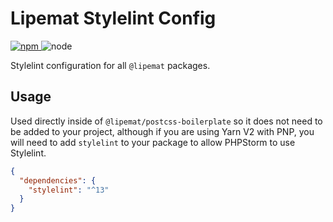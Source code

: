 # Lipemat Stylelint Config

<p>
<a href="https://www.npmjs.com/package/@lipemat/stylelint-config">
<img alt="npm" src="https://img.shields.io/npm/v/@lipemat/stylelint-config.svg">
</a>
    <img alt="node" src="https://img.shields.io/node/v/@lipemat/stylelint-config.svg">
</p>

Stylelint configuration for all `@lipemat` packages.

## Usage

Used directly inside of `@lipemat/postcss-boilerplate` so it does not need to be added to your project,
although if you are using Yarn V2 with PNP, you will need to add `stylelint` to your package to
allow PHPStorm to use Stylelint.

```json
{
  "dependencies": {
    "stylelint": "^13"
  }
}

```
